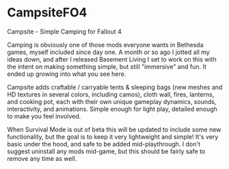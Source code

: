 # CampsiteFO4
Campsite - Simple Camping for Fallout 4

Camping is obviously one of those mods everyone wants in Bethesda games, myself included since day one.  A month or so ago I jotted all my ideas down, and after I released Basement Living I set to work on this with the intent on making something simple, but still "immersive" and fun.  It ended up growing into what you see here.

Campsite adds craftable / carryable tents & sleeping bags (new meshes and HD textures in several colors, including camos), cloth wall, fires, lanterns, and cooking pot, each with their own unique gameplay dynamics, sounds, interactivity, and animations.  Simple enough for light play, detailed enough to make you feel involved.

When Survival Mode is out of beta this will be updated to include some new functionality, but the goal is to keep it very lightweight and simple!  It's very basic under the hood, and safe to be added mid-playthrough.  I don't suggest uninstall any mods mid-game, but this should be fairly safe to remove any time as well.


